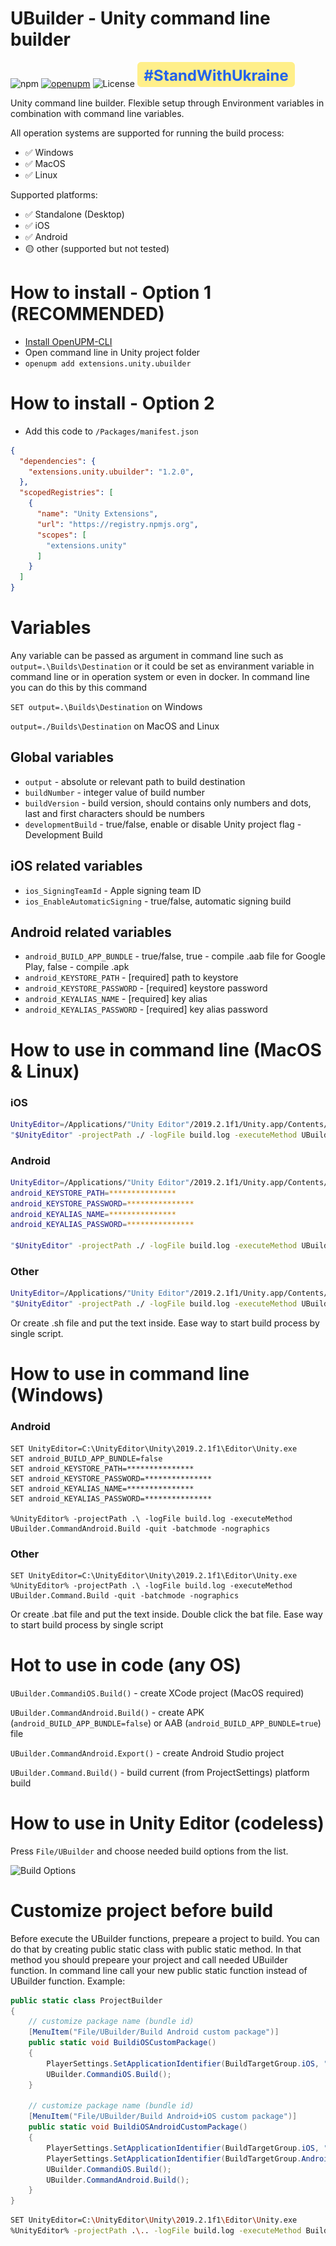 # UBuilder - Unity command line builder
![npm](https://img.shields.io/npm/v/extensions.unity.ubuilder) [![openupm](https://img.shields.io/npm/v/extensions.unity.ubuilder?label=openupm&registry_uri=https://package.openupm.com)](https://openupm.com/packages/extensions.unity.ubuilder/) ![License](https://img.shields.io/github/license/IvanMurzak/UBuilder) [![Stand With Ukraine](https://raw.githubusercontent.com/vshymanskyy/StandWithUkraine/main/badges/StandWithUkraine.svg)](https://stand-with-ukraine.pp.ua)

Unity command line builder. Flexible setup through Environment variables in combination with command line variables.

All operation systems are supported for running the build process:
- :white_check_mark: Windows
- :white_check_mark: MacOS
- :white_check_mark: Linux

Supported platforms:
- :white_check_mark: Standalone (Desktop)
- :white_check_mark: iOS
- :white_check_mark: Android
- :yellow_circle: other (supported but not tested)



# How to install - Option 1 (RECOMMENDED)
- [Install OpenUPM-CLI](https://github.com/openupm/openupm-cli#installation)
- Open command line in Unity project folder
- `openupm add extensions.unity.ubuilder`

# How to install - Option 2
- Add this code to <code>/Packages/manifest.json</code>
```json
{
  "dependencies": {
    "extensions.unity.ubuilder": "1.2.0",
  },
  "scopedRegistries": [
    {
      "name": "Unity Extensions",
      "url": "https://registry.npmjs.org",
      "scopes": [
        "extensions.unity"
      ]
    }
  ]
}
```



# Variables
Any variable can be passed as argument in command line such as <code>output=.\Builds\Destination</code> or it could be set as enviranment variable in command line or in operation system or even in docker. 
In command line you can do this by this command 

<code>SET output=.\Builds\Destination</code> on Windows

<code>output=./Builds\Destination</code> on MacOS and Linux

## Global variables
- <code>output</code> - absolute or relevant path to build destination
- <code>buildNumber</code> - integer value of build number
- <code>buildVersion</code> - build version, should contains only numbers and dots, last and first characters should be numbers
- <code>developmentBuild</code> - true/false, enable or disable Unity project flag - Development Build

## iOS related variables
- <code>ios_SigningTeamId</code> - Apple signing team ID
- <code>ios_EnableAutomaticSigning</code> - true/false, automatic signing build

## Android related variables
- <code>android_BUILD_APP_BUNDLE</code> - true/false, true - compile .aab file for Google Play, false - compile .apk
- <code>android_KEYSTORE_PATH</code> - [required] path to keystore
- <code>android_KEYSTORE_PASSWORD</code> - [required] keystore password
- <code>android_KEYALIAS_NAME</code> - [required] key alias
- <code>android_KEYALIAS_PASSWORD</code> - [required] key alias password




# How to use in command line (MacOS & Linux)
### iOS
```sh
UnityEditor=/Applications/"Unity Editor"/2019.2.1f1/Unity.app/Contents/MacOS/Unity
"$UnityEditor" -projectPath ./ -logFile build.log -executeMethod UBuilder.CommandiOS.Build -quit -batchmode -nographics
```
### Android
```sh
UnityEditor=/Applications/"Unity Editor"/2019.2.1f1/Unity.app/Contents/MacOS/Unity
android_KEYSTORE_PATH=***************
android_KEYSTORE_PASSWORD=***************
android_KEYALIAS_NAME=***************
android_KEYALIAS_PASSWORD=***************

"$UnityEditor" -projectPath ./ -logFile build.log -executeMethod UBuilder.CommandAndroid.Build -quit -batchmode -nographics
```
### Other
```sh
UnityEditor=/Applications/"Unity Editor"/2019.2.1f1/Unity.app/Contents/MacOS/Unity
"$UnityEditor" -projectPath ./ -logFile build.log -executeMethod UBuilder.Command.Build -quit -batchmode -nographics
```
Or create .sh file and put the text inside. Ease way to start build process by single script.



# How to use in command line (Windows)
### Android
```shell
SET UnityEditor=C:\UnityEditor\Unity\2019.2.1f1\Editor\Unity.exe
SET android_BUILD_APP_BUNDLE=false
SET android_KEYSTORE_PATH=***************
SET android_KEYSTORE_PASSWORD=***************
SET android_KEYALIAS_NAME=***************
SET android_KEYALIAS_PASSWORD=***************

%UnityEditor% -projectPath .\ -logFile build.log -executeMethod UBuilder.CommandAndroid.Build -quit -batchmode -nographics
```
### Other
```shell
SET UnityEditor=C:\UnityEditor\Unity\2019.2.1f1\Editor\Unity.exe
%UnityEditor% -projectPath .\ -logFile build.log -executeMethod UBuilder.Command.Build -quit -batchmode -nographics
```
Or create .bat file and put the text inside. Double click the bat file. Ease way to start build process by single script



# Hot to use in code (any OS)

<code>UBuilder.CommandiOS.Build()</code> - create XCode project (MacOS required)

<code>UBuilder.CommandAndroid.Build()</code> - create APK (<code>android_BUILD_APP_BUNDLE=false</code>) or AAB (<code>android_BUILD_APP_BUNDLE=true</code>) file

<code>UBuilder.CommandAndroid.Export()</code> - create Android Studio project

<code>UBuilder.Command.Build()</code> - build current (from ProjectSettings) platform build



# How to use in Unity Editor (codeless)
Press <code>File/UBuilder</code> and choose needed build options from the list.

![Build Options](https://imgur.com/PvBTMvu.png)



# Customize project before build
Before execute the UBuilder functions, prepeare a project to build. You can do that by creating public static class with public static method. In that method you should prepeare your project and call needed UBuilder function. In command line call your new public static function instead of UBuilder function.
Example:
```C#
public static class ProjectBuilder
{
    // customize package name (bundle id)
    [MenuItem("File/UBuilder/Build Android custom package")]
    public static void BuildiOSCustomPackage()
    {
        PlayerSettings.SetApplicationIdentifier(BuildTargetGroup.iOS, "my.project.game");
        UBuilder.CommandiOS.Build();
    }
    
    // customize package name (bundle id)
    [MenuItem("File/UBuilder/Build Android+iOS custom package")]
    public static void BuildiOSAndroidCustomPackage()
    {
        PlayerSettings.SetApplicationIdentifier(BuildTargetGroup.iOS, "my.project.game");
        PlayerSettings.SetApplicationIdentifier(BuildTargetGroup.Android, "my.project.game");
        UBuilder.CommandiOS.Build();
        UBuilder.CommandAndroid.Build();
    }
}
```

```Bash
SET UnityEditor=C:\UnityEditor\Unity\2019.2.1f1\Editor\Unity.exe
%UnityEditor% -projectPath .\.. -logFile build.log -executeMethod BuildProject.BuildiOSCustomPackage -quit -batchmode -nographics output=Builds\iOS_Custom_Package
```
